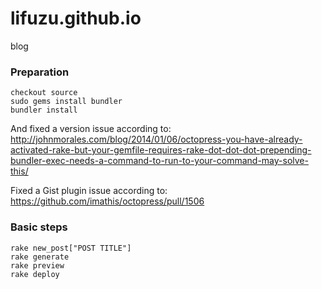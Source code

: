 lifuzu.github.io
================

blog

### Preparation
```
checkout source
sudo gems install bundler
bundler install
```

And fixed a version issue according to:
http://johnmorales.com/blog/2014/01/06/octopress-you-have-already-activated-rake-but-your-gemfile-requires-rake-dot-dot-dot-prepending-bundler-exec-needs-a-command-to-run-to-your-command-may-solve-this/

Fixed a Gist plugin issue according to:
https://github.com/imathis/octopress/pull/1506

### Basic steps
```
rake new_post["POST TITLE"]
rake generate
rake preview
rake deploy
```
